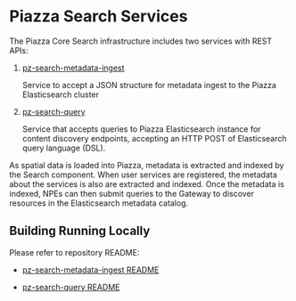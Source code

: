# Piazza Search Services

The Piazza Core Search infrastructure includes two services with REST APIs:

1. <a target="_blank" href="https://github.com/venicegeo/pz-search-metadata-ingest">pz-search-metadata-ingest</a>
	
	Service to accept a JSON structure for metadata ingest to the Piazza Elasticsearch cluster

2. <a target="_blank" href="https://github.com/venicegeo/pz-search-query">pz-search-query</a>
	
	Service that accepts queries to Piazza Elasticsearch instance for content discovery endpoints, accepting an HTTP POST of Elasticsearch query language (DSL).

As spatial data is loaded into Piazza, metadata is extracted and indexed by the Search component. When user services are registered, the metadata about the services is also are extracted and indexed. Once the metadata is indexed, NPEs can then submit queries to the Gateway to discover resources in the Elasticsearch metadata catalog.

## Building Running Locally

Please refer to repository README:

- <a target="_blank" href="https://github.com/venicegeo/pz-search-metadata-ingest">pz-search-metadata-ingest README</a>

- <a target="_blank" href="https://github.com/venicegeo/pz-search-query">pz-search-query README</a>
